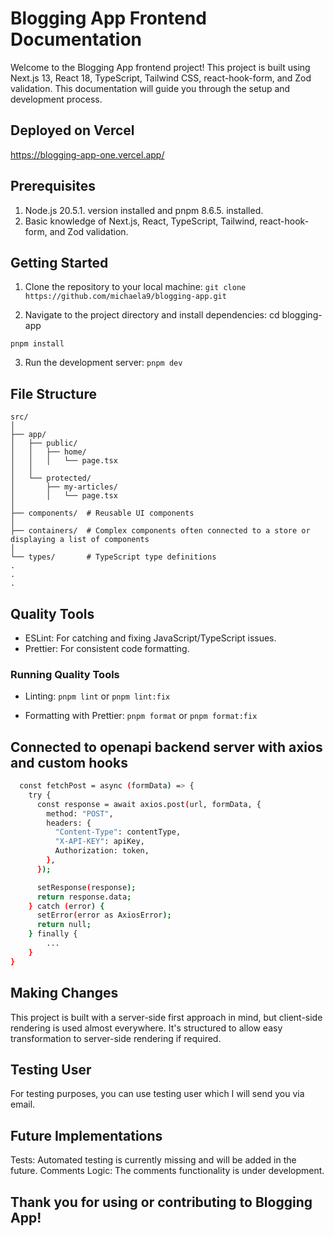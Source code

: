 # Blogging App Frontend Documentation

Welcome to the Blogging App frontend project! This project is built using Next.js 13, React 18, TypeScript, Tailwind CSS, react-hook-form, and Zod validation. This documentation will guide you through the setup and development process.

## Deployed on Vercel

https://blogging-app-one.vercel.app/

## Prerequisites

1. Node.js 20.5.1. version installed and pnpm 8.6.5. installed.
2. Basic knowledge of Next.js, React, TypeScript, Tailwind, react-hook-form, and Zod validation.

## Getting Started

1. Clone the repository to your local machine:
   `git clone https://github.com/michaela9/blogging-app.git`

2. Navigate to the project directory and install dependencies:
   cd blogging-app

`pnpm install`

3. Run the development server:
   `pnpm dev`

## File Structure

```
src/
│
├── app/
│   ├── public/
│   │   ├── home/
│   │   │   └── page.tsx
│   │
│   └── protected/
│       ├── my-articles/
│       │   └── page.tsx
│
├── components/  # Reusable UI components
│
├── containers/  # Complex components often connected to a store or displaying a list of components
│
└── types/       # TypeScript type definitions
.
.
.
```

## Quality Tools

- ESLint: For catching and fixing JavaScript/TypeScript issues.
- Prettier: For consistent code formatting.

### Running Quality Tools

- Linting:
  `pnpm lint` or `pnpm lint:fix`

- Formatting with Prettier:
  `pnpm format` or  `pnpm format:fix`

## Connected to openapi backend server with axios and custom hooks

```bash
  const fetchPost = async (formData) => {
    try {
      const response = await axios.post(url, formData, {
        method: "POST",
        headers: {
          "Content-Type": contentType,
          "X-API-KEY": apiKey,
          Authorization: token,
        },
      });

      setResponse(response);
      return response.data;
    } catch (error) {
      setError(error as AxiosError);
      return null;
    } finally {
        ...
    }
}
```

## Making Changes

This project is built with a server-side first approach in mind, but client-side rendering is used almost everywhere. It's structured to allow easy transformation to server-side rendering if required.

## Testing User

For testing purposes, you can use testing user which I will send you via email.

## Future Implementations

Tests: Automated testing is currently missing and will be added in the future.
Comments Logic: The comments functionality is under development.

## Thank you for using or contributing to Blogging App!
